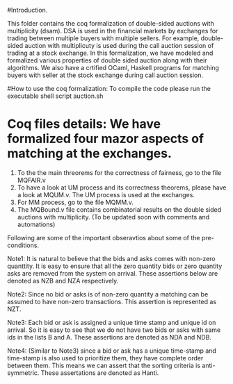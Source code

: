 #Introduction.

This folder contains the coq formalization of double-sided auctions with multiplicity (dsam). 
DSA is used in the financial markets by exchanges for trading between multiple buyers with multiple sellers. 
For example,  double-sided auction with multiplicuty is used during the call auction session of trading at a stock exchange. 
In this formalization, we have modeled and formalized various properties of double sided auction along with their algorithms. 
We also have a crtified OCaml, Haskell programs for matching buyers with seller at the stock exchange during call auction session.

#How to use the coq formalization: To compile the code please run the executable shell script auction.sh

# Coq files details: We have formalized four mazor aspects of matching at the exchanges. 
1. To the the main threorems for the correctness of fairness, go to the file MQFAIR.v
2. To have a look at UM process and its correctness theorems, please have a look at MQUM.v. The UM process is used at the exchanges.
3. For MM process, go to the file MQMM.v.
4. The MQBound.v file contains combinatorial results on the double sided auctions with multiplicity. 
(To be updated soon with comments and automations)

Following are some of the important obseravtios about some of the pre-conditions.

Note1: It is natural to believe that the bids and asks comes with 
non-zero quanttity. It is easy to ensure that all the zero quantity bids
or zero quantity asks are removed from the system on arrival.
These assertions below are denoted as NZB and NZA respectively.

Note2: Since no bid or asks is of non-zero quantity a matching can be
assumed to have non-zero transactions. This assertion is represented as
NZT.

Note3: Each bid or ask is assigned a unique time stamp and unique id 
on arrival. So it is easy to see that we do not have two bids or asks with 
same ids in the lists B and A. These assertions are denoted as NDA and NDB.

Note4: (Similar to Note3) since a bid or ask has a unique time-stamp and 
time-stamp is also used to prioritize them, they have complete order between them. 
This means we can assert that the sorting criteria is anti-symmetric. 
These assertations are denoted as Hanti.
